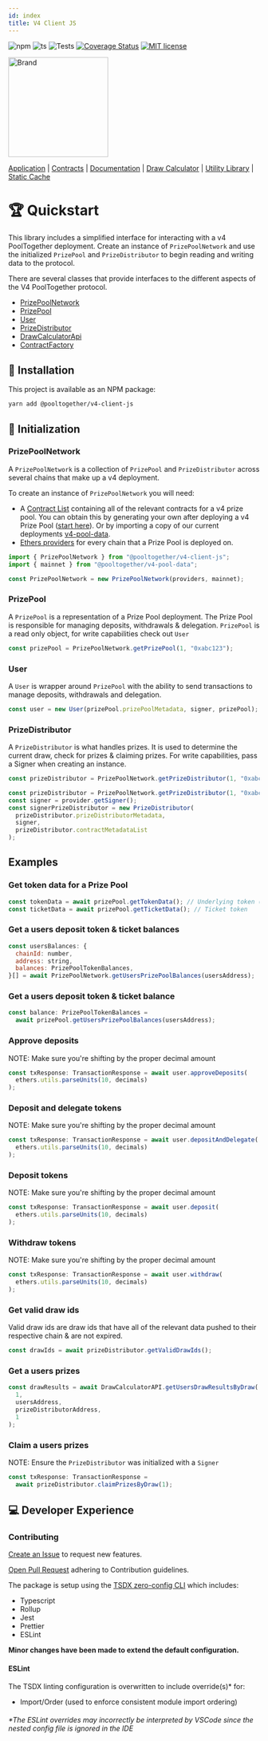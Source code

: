 ```yaml
---
id: index
title: V4 Client JS
---
```


![npm](https://img.shields.io/npm/v/@pooltogether/v4-client-js)
![ts](https://badgen.net/badge/-/TypeScript?icon=typescript&label&labelColor=blue&color=555555)
![Tests](https://github.com/pooltogether/v4-client-js/actions/workflows/main.yml/badge.svg)
[![Coverage Status](https://coveralls.io/repos/github/pooltogether/v4-client-js/badge.svg?branch=main)](https://coveralls.io/github/pooltogether/v4-client-js?branch=main)
[![MIT license](https://img.shields.io/npm/l/@pooltogether/v4-client-js)](https://img.shields.io/npm/l/@pooltogether/v4-client-js)

<img src="https://github.com/pooltogether/pooltogether--brand-assets/blob/977e03604c49c63314450b5d432fe57d34747c66/logo/pooltogether-logo--purple-gradient.png?raw=true" alt="Brand" width="200"/>

[Application](https://app.pooltogether.com/) | [Contracts](https://github.com/pooltogether/v4-core) | [Documentation](https://v4.docs.pooltogether.com/) | [Draw Calculator](https://github.com/pooltogether/draw-calculator-cli) | [Utility Library](https://github.com/pooltogether/v4-utils-js) | [Static Cache](https://github.com/pooltogether/v4-draw-results)

# 🏆 Quickstart

This library includes a simplified interface for interacting with a v4 PoolTogether deployment. Create an instance of `PrizePoolNetwork` and use the initialized `PrizePool` and `PrizeDistributor` to begin reading and writing data to the protocol.

There are several classes that provide interfaces to the different aspects of the V4 PoolTogether protocol.

- [PrizePoolNetwork](./classes/PrizePoolNetwork)
- [PrizePool](./classes/PrizePool)
- [User](./classes/User)
- [PrizeDistributor](./classes/PrizeDistributor)
- [DrawCalculatorApi](./classes/DrawCalculatorApi)
- [ContractFactory](./classes/ContractFactory)

## 💾 Installation

This project is available as an NPM package:

```bash
yarn add @pooltogether/v4-client-js
```

## 🌱 Initialization

### PrizePoolNetwork

A `PrizePoolNetwork` is a collection of `PrizePool` and `PrizeDistributor` across several chains that make up a v4 deployment.

To create an instance of `PrizePoolNetwork` you will need:

- A [Contract List](https://github.com/pooltogether/contract-list-schema) containing all of the relevant contracts for a v4 prize pool. You can obtain this by generating your own after deploying a v4 Prize Pool ([start here](https://github.com/pooltogether/v4-core)). Or by importing a copy of our current deployments [v4-pool-data](https://www.npmjs.com/package/@pooltogether/v4-pool-data).
- [Ethers providers](https://docs.ethers.io/v5/api/providers/) for every chain that a Prize Pool is deployed on.

```js
import { PrizePoolNetwork } from "@pooltogether/v4-client-js";
import { mainnet } from "@pooltogether/v4-pool-data";

const PrizePoolNetwork = new PrizePoolNetwork(providers, mainnet);
```

### PrizePool

A `PrizePool` is a representation of a Prize Pool deployment. The Prize Pool is responsible for managing deposits, withdrawals & delegation. `PrizePool` is a read only object, for write capabilities check out `User`

```js
const prizePool = PrizePoolNetwork.getPrizePool(1, "0xabc123");
```

### User

A `User` is wrapper around `PrizePool` with the ability to send transactions to manage deposits, withdrawals and delegation.

```js
const user = new User(prizePool.prizePoolMetadata, signer, prizePool);
```

### PrizeDistributor

A `PrizeDistributor` is what handles prizes. It is used to determine the current draw, check for prizes & claiming prizes. For write capabilities, pass a Signer when creating an instance.

```js
const prizeDistributor = PrizePoolNetwork.getPrizeDistributor(1, "0xabc123");
```

```js
const prizeDistributor = PrizePoolNetwork.getPrizeDistributor(1, "0xabc123");
const signer = provider.getSigner();
const signerPrizeDistributor = new PrizeDistributor(
  prizeDistributor.prizeDistributorMetadata,
  signer,
  prizeDistributor.contractMetadataList
);
```

## Examples

### Get token data for a Prize Pool

```js
const tokenData = await prizePool.getTokenData(); // Underlying token (ex. USDC)
const ticketData = await prizePool.getTicketData(); // Ticket token
```

### Get a users deposit token & ticket balances

```js
const usersBalances: {
  chainId: number,
  address: string,
  balances: PrizePoolTokenBalances,
}[] = await PrizePoolNetwork.getUsersPrizePoolBalances(usersAddress);
```

### Get a users deposit token & ticket balance

```js
const balance: PrizePoolTokenBalances =
  await prizePool.getUsersPrizePoolBalances(usersAddress);
```

### Approve deposits

NOTE: Make sure you're shifting by the proper decimal amount

```js
const txResponse: TransactionResponse = await user.approveDeposits(
  ethers.utils.parseUnits(10, decimals)
);
```

### Deposit and delegate tokens

NOTE: Make sure you're shifting by the proper decimal amount

```js
const txResponse: TransactionResponse = await user.depositAndDelegate(
  ethers.utils.parseUnits(10, decimals)
);
```

### Deposit tokens

NOTE: Make sure you're shifting by the proper decimal amount

```js
const txResponse: TransactionResponse = await user.deposit(
  ethers.utils.parseUnits(10, decimals)
);
```

### Withdraw tokens

NOTE: Make sure you're shifting by the proper decimal amount

```js
const txResponse: TransactionResponse = await user.withdraw(
  ethers.utils.parseUnits(10, decimals)
);
```

### Get valid draw ids

Valid draw ids are draw ids that have all of the relevant data pushed to their respective chain & are not expired.

```js
const drawIds = await prizeDistributor.getValidDrawIds();
```

### Get a users prizes

```js
const drawResults = await DrawCalculatorAPI.getUsersDrawResultsByDraw(
  1,
  usersAddress,
  prizeDistributorAddress,
  1
);
```

### Claim a users prizes

NOTE: Ensure the `PrizeDistributor` was initialized with a `Signer`

```js
const txResponse: TransactionResponse =
  await prizeDistributor.claimPrizesByDraw(1);
```

## 💻 Developer Experience

### Contributing

[Create an Issue](https://github.com/pooltogether/v4-utils-js/issues) to request new features.

[Open Pull Request](#) adhering to Contribution guidelines.

The package is setup using the [TSDX zero-config CLI](https://tsdx.io/) which includes:

- Typescript
- Rollup
- Jest
- Prettier
- ESLint

**Minor changes have been made to extend the default configuration.**

#### ESLint

The TSDX linting configuration is overwritten to include override(s)\* for:

- Import/Order (used to enforce consistent module import ordering)

###### \*The ESLint overrides may incorrectly be interpreted by VSCode since the nested config file is ignored in the IDE
